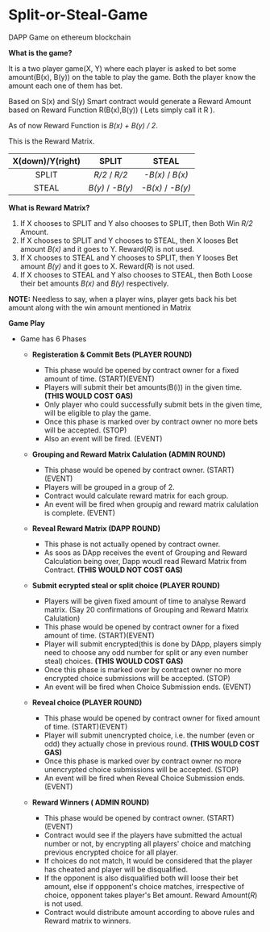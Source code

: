 # Split-or-Steal-Game
DAPP Game on ethereum blockchain

**What is the game?**

It is a two player game(X, Y) where each player is asked to bet some amount(B(x), B(y)) on the table to play the game.
Both the player know the amount each one of them has bet.

Based on S(x) and S(y) Smart contract would generate a Reward Amount based on Reward Function R(B(x),B(y)) ( Lets simply call it R ).

As of now Reward Function is *B(x) + B(y) / 2*.

This is the Reward Matrix.

X(down)/Y(right) | SPLIT | STEAL
:---: | :---: | :---:
SPLIT | *R/2* / *R/2* | *-B(x)* / *B(x)* 
STEAL | *B(y)* / *-B(y)* | *-B(x)* / *-B(y)* 


**What is Reward Matrix?**
1. If X chooses to SPLIT and Y also chooses to SPLIT, then Both Win *R/2* Amount.
2. If X chooses to SPLIT and Y chooses to STEAL, then X looses Bet amount *B(x)* and it goes to Y. Reward(*R*) is not used.
3. If X chooses to STEAL and Y chooses to SPLIT, then Y looses Bet amount *B(y)* and it goes to X. Reward(*R*) is not used.
4. If X chooses to STEAL and Y also chooses to STEAL, then Both Loose their bet amounts *B(x)* and *B(y)* respectively.

**NOTE:**
Needless to say, when a player wins, player gets back his bet amount along with the win amount mentioned in Matrix

**Game Play**

- Game has 6 Phases

  - **Registeration & Commit Bets (PLAYER ROUND)**

    - This phase would be opened by contract owner for a fixed amount of time. (START)(EVENT)
    - Players will submit their bet amounts(B(i)) in the given time. **(THIS WOULD COST GAS)**
    - Only player who could successfully submit bets in the given time, will be eligible to play the game.
    - Once this phase is marked over by contract owner no more bets will be accepted. (STOP)
    - Also an event will be fired. (EVENT)

  - **Grouping and Reward Matrix Calulation (ADMIN ROUND)**

    - This phase would be opened by contract owner. (START)(EVENT)
    - Players will be grouped in a group of 2.
    - Contract would calculate reward matrix for each group.
    - An event will be fired when groupig and reward matrix calulation is complete. (EVENT)

  - **Reveal Reward Matrix (DAPP ROUND)**

    - This phase is not actually opened by contract owner.
    - As soos as DApp receives the event of Grouping and Reward Calculation being over, Dapp woudl read Reward Matrix from Contract.  **(THIS WOULD NOT COST GAS)**

  - **Submit ecrypted steal or split choice (PLAYER ROUND)**

    - Players will be given fixed amount of time to analyse Reward matrix. (Say 20 confirmations of Grouping and Reward Matrix Calulation)
    - This phase would be opened by contract owner for a fixed amount of time. (START)(EVENT) 
    - Player will submit encrypted(this is done by DApp, players simply need to choose any odd number for split or any even number steal) choices. **(THIS WOULD COST GAS)**
    - Once this phase is marked over by contract owner no more encrypted choice submissions will be accepted. (STOP)
    - An event will be fired when Choice Submission ends. (EVENT)

  - **Reveal choice  (PLAYER ROUND)**

    - This phase would be opened by contract owner for fixed amount of time. (START)(EVENT) 
    - Player will submit unencrypted choice, i.e. the number (even or odd) they actually chose in previous round. **(THIS WOULD COST GAS)**
    - Once this phase is marked over by contract owner no more unencrypted choice submissions will be accepted. (STOP)
    - An event will be fired when Reveal Choice Submission ends. (EVENT)

  - **Reward Winners ( ADMIN ROUND)**

    - This phase would be opened by contract owner. (START)(EVENT)   
    - Contract would see if the players have submitted the actual number or not, by encrypting all players' choice and matching previous encrypted choice for all player.
    - If choices do not match, It would be considered that the player has cheated and player will be disqualified.
    - If the opponent is also disqualified both will loose their bet amount, else if oppponent's choice matches, irrespective of choice, opponent takes player's Bet amount. Reward Amount(*R*) is not used.
    - Contract would distribute amount according to above rules and Reward matrix to winners.
